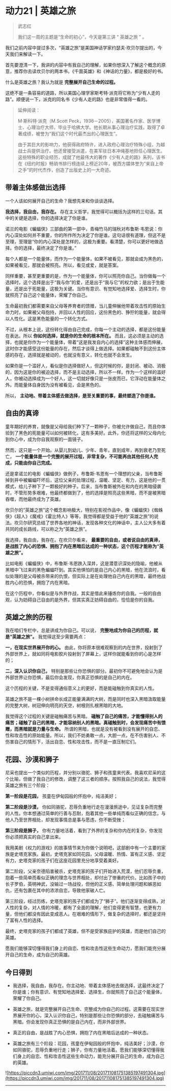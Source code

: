 # 动力21 | 英雄之旅

> 武志红
> 
> 我们这一周的主题是“生命的初心”，今天是第三讲 “ 英雄之旅 ” 。

我们之前内容中提过多次，“英雄之旅”是美国神话学家约瑟夫·坎贝尔提出的，今天我们来解读一下。

首先要澄清一下，我讲的内容中有我自己的理解，如果你想深入了解这个概念的原意，推荐你去读坎贝尔的两本书，《千面英雄》和《神话的力量》，都是极好的书。

什么是英雄之旅？我认为就是 **完整展开自己生命的过程。**

这绝不是一条容易的道路，所以美国心理学家斯考特·派克将它称为“少有人走的路”。顺便说一下，派克的同名书《少有人走的路》也是非常值得一看的。

> 延伸阅读：
> 
> M·斯科特·派克（M.Scott Peck，1936－2005），美国著名作家、医学博士、心理治疗大师，毕业于哈佛大学。他长期从事心理治疗实践，取得了卓著成绩，被誉为“我们这个时代最杰出的心理医生”。
> 
> 由于其巨大的影响力，他获得政府特许，进入政府心理治疗特殊小组，为越战士兵提供治疗。他还曾接受派遣，在美军驻日本冲绳基地担任心理医生。这些特殊的职业经历，成就了他最伟大的著作《少有人走的路》系列，该书在《纽约时报》畅销书排行榜连续上榜近20年，被西方媒体誉为“来自上帝之手”的时代杰作，创造了出版史上的一大奇迹。

## 带着主体感做出选择

一个人该如何展开自己的生命？我想先来和你谈谈选择。

 **我选择，我自由，我存在。** 存在主义哲学，我觉得可以概括为这样的三句话。其中的关键是选择，你的选择决定了你是谁。

诺兰的电影《蝙蝠侠》三部曲的第一部中，青梅竹马的瑞秋对布鲁斯·韦恩说：你内心深处如何并不重要，你的所作所为决定了你是谁。这句话很有道理，但这不是至理，至理是“你的内心深处是怎样的，这极为重要。看清楚，你可以更好地做选择。你的选择，最终决定了你是谁。”

每个人都是一个能量体，而作为一个能量体，如果不被看见，那就会成为黑色的，如果被看见，那就会被照亮。所以，看见或爱，就是答案。

同样重要，甚至更重要的是，作为一个能量体，你可以照亮你自己。当你做每一个选择时，这个选择是出于“我与你”的爱，还是出于“我与它”的权力欲；是出于生能量，还是出于死能量，这极为关键。当你有意识、有觉知地选择爱、选择生时，你就照亮了自己这个能量体，荣耀了你自己。

生命最初我们都需要来自父母等养育者的馈赠，当儿童伸展他带着攻击性的原始生命力时，如果被父母抱持，并回以人性的回应，这份黑色的、狰狞的能量，就会得以人性化。这是黑色能量的一个转化方式。

不过，从根本上说，这份转化得由自己完成，你每一个主动的选择，都是这份能量在表达。所以 **你如何选择，就是你的生命的根本所在。** 而且，这必须是主动的选择，也就是你作为一个能量体，带着“这是我发自内心的选择”这种主体感而伸展，这时你才能感受这份能量的存在，然后才谈得上做选择。如果都碰触不到这份主体感的存在，选择就是被动的，也就没有意义，转化也就不会发生。

如果你是一个滥好人，看似是你选择做好人，但这时候的你，是封闭、被动、消极的，因为这是你的被迫选择，而不是主动选择，所以不一样。作为一个这样的滥好人，你被动选择成为一个好人，这一切就好像只是一张皮而已，它浮动在能量体之外。而能量体自身因为没有被看见，会是黑色的。

所以， **主动地、带着主体感去做选择，是至关重要的事，最终塑造了你是谁。**

## 自由的真谛

童年期好的养育，就像是父母给我们种下了一颗种子，你被允许做自己，而且你体验到了黑色的死能量可以如何被转化，这有多美好。此外，你还将这样的父母内化到你心中，成为你自我观察的一面镜子。

然而，这只是一个开始。从婴儿到幼儿、少年、青年，直到成年，再到衰老乃至死亡， **一个能量体是一个完整的展开过程，非常复杂，不可能再由其他任何人完成，只能由你自己完成。**

还是拿诺兰的电影《蝙蝠侠》做例子，布鲁斯·韦恩有一个理想的父亲，当布鲁斯掉到井中被蝙蝠吓坏后，这位父亲的处理过程，温暖、坚定、有力，这是他的一贯模式，给儿子种下了一颗极好的种子。后来，当布鲁斯被外在和内在的黑暗侵袭时，不管形势多艰难，他最终都做到了，他的选择是照亮这些黑暗，而不是被黑暗吞噬，而他最终成为了英雄。

坎贝尔的“英雄之旅”这个概念影响极大，特别在影视作品中，像《蝙蝠侠》《蜘蛛侠》《超人》《魔戒》《霍比特人》等等，我觉得都是受益于他的“英雄之旅”的说法。坎贝尔研究总结了世界各地的神话，发现各种文化的神话中，主人公大多有着共同的成长路线，可以称之为“英雄之旅”。

我选择，我自由，我存在。在坎贝尔看来， **最重要的自由，或者说自由的真谛，是战胜了内心的恐惧、拥抱了内在黑暗后达成的一种状态，这个历程才能称为“英雄之旅”。**

比如电影《蝙蝠侠》中，布鲁斯·韦恩跌入深井，这是潜意识深处的隐喻，他被从黑暗中飞过来的黑色蝙蝠吓到。其实他惧怕的是自己内心的黑暗，他在流浪时，看似处理的是父母被杀带来的仇恨，但实际上是在处理他自己内在的黑暗，最终他战胜内心的恐惧，拥抱了内在黑暗。

在这个历程中，你看似是与外界作战，其实是借此来锤炼你的自我。一般的自由观，认为妨碍自己自由的是外界，但其实真正妨碍自由的，恰恰是你的自我。

## 英雄之旅的历程

我在咱们专栏中，总是讲成为你自己。可以说， **完整地成为你自己的历程，就是“英雄之旅”。** 我觉得这至少需要两点：

 **一，在现实世界展开你的心。** 由此，你将原本很难观察到的内在世界，投射到了外部世界上，就如同将电影胶片投射到了屏幕上，这样你就能看到你的心是怎样的；

 **二，深入认识你自己，** 特别是那些让你恐惧的部分。最初你不可避免地会认为是外部世界让你恐惧，最后你会发现，你真正恐惧的是自己的内在。

这个历程的关键，不是变得通俗意义上的更好，而是能碰触到你真实的人性。

英雄之旅不是一棵小树拼命长成正能量满满的大树，而是同时也深入黑暗汲取能量的完整大树，树冠伸向明亮的天空，树根则扎根黑暗的大地。

我觉得这个过程的关键是碰触痛苦与黑暗。 **碰触了自己的痛苦，才能懂得别人的痛苦；碰触了自己的黑暗，才能容纳别人的黑暗。真碰触到时，会发现痛苦中有馈赠，而黑暗就是力量与生命。** 所谓的黑暗，也就是没有被看到没有展开的自恋、性和攻击性的原始能量。所以，我们不妨勇敢一点，大胆一点，在不伤害别人、不伤害自己的情形下，活出自恋、性和攻击性，而不是一直压制它们。

## 花园、沙漠和狮子

尼采也提出一个类似的历程，并分别以骆驼、狮子和孩童来代表。我喜欢尼采的这个比喻，但做了我自己的修改，调整了这三者的顺序。按照我自己的说法，我觉得英雄之旅有三个阶段：

 **第一阶段是花园，** 孩童在伊甸园般的怀抱中，纯洁美好；

 **第二阶段是沙漠，** 你如同骆驼，忍辱负重地行走在漫漫旅途中，见证复杂而完整的人性。你本想通过简单的行善与忍耐，抱着其他一些单纯而看似正确的信念，与他人乃至世界相处，却发现事情总是事与愿违，你不断受挫；

 **第三阶段是狮子，** 你有力量地活着，看到了外界的复杂和你内在的复杂，你发现你必须把真实的自己拿出来。

我用美剧《权力的游戏》的故事情节来为你做个说明吧，这部剧中有一个主要的家族是史塔克家族。最初，史塔克家如同花园，父母温暖、热情、富有正义感、坚定有力，史塔克家的孩子们在这座花园里充分地享受着美好。

第二阶段，父亲奈德陷害被杀，史塔克家的孩子们开始进入荒漠，他们忍辱负重，抱着一些简单而看似正确的理念与世界相处，却付出了惨重的代价。比如孩子中的长子罗伯，英明神武，没输过一场战役，但他的正义感、简单处理问题和嫉恶如仇，还有包裹在其中的浓浓自恋，导致他家破人亡。

第三阶段，经过历练，史塔克家的孩子们都成为了“狮子”。他们逐渐变得成熟，对人性的复杂，对人情的冷暖，都有了全面的理解，他们变得更有智慧，也更有力量，但他们都没有因此变成恶人。在艰难的情形下，做复杂的选择时，都还是坚持了富有人性的选择。

最终，史塔克家的孩子们都成了英雄，但不是受家族庇护的英雄，而是他们自己的英雄。

愿我们能够深切懂得我们身上的自恋、性和攻击性这些生命动力，愿我们能充分展开自己的生命，成为自己的英雄。

## 今日得到

* 我选择，我自由，我存在。你主动地、带着主体感地去做选择，这最终决定了你是谁；你有意识、有觉知地选择爱、选择生，你就照亮了自己这个能量体，荣耀了你自己。

* 英雄之旅，就是完整展开自己生命、完整成为你自己的过程。这需要在现实世界展开你的心，深入认识你自己，特别是那些让你恐惧的部分，去碰触痛苦与黑暗。你会发现你真正恐惧的是自己内在，而非外部世界。

* 真正的自由，是战胜了内心恐惧，拥抱了内在黑暗后达成的一种状态。

* 英雄之旅有三个阶段：花园，孩童在伊甸园般的怀抱中，纯洁美好；沙漠，你如同骆驼，忍辱负重地行走；狮子，你有力量地活着。愿我们能够深切懂得我们身上的自恋、性和攻击性这些生命动力，能充分展开自己的生命，成为自己的英雄。

![https://piccdn3.umiwi.com/img/201711/08/201711081751385197491304.jpg](https://piccdn3.umiwi.com/img/201711/08/201711081751385197491304.jpg)

---
